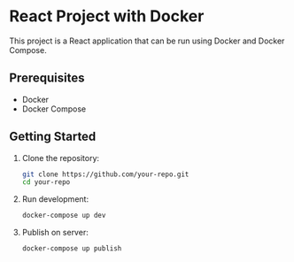 # React Project with Docker

This project is a React application that can be run using Docker and Docker Compose.

## Prerequisites

- Docker
- Docker Compose

## Getting Started

1. Clone the repository:

   ```bash
   git clone https://github.com/your-repo.git
   cd your-repo

2. Run development:

    ```bash
    docker-compose up dev
    ```

3. Publish on server:
    
    ```bash
    docker-compose up publish
    ```